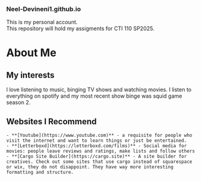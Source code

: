 ### Neel-Devineni1.github.io
This is my personal account.<br>
This repository will hold my assigments for CTI 110 SP2025.
# About Me
## My interests 
<p> I love listening to music, binging TV shows and watching movies. I listen to everything on spotify and my most recent show binge was squid game season 2.</p>

## Websites I Recommend
    - **[Youtube](https://www.youtube.com)** - a requisite for people who visit the internet and want to learn things or just be entertained.
    - **[Letterboxd](https://letterboxd.com/films)** - Social media for movies: people leave reviews and ratings, make lists and follow others
    - **[Cargo Site Builder](https://cargo.site)** - A site builder for creatives. Check out some sites that use cargo instead of squarespace or wix, they do not disappoint. They have way more interesting formatting and structure.

